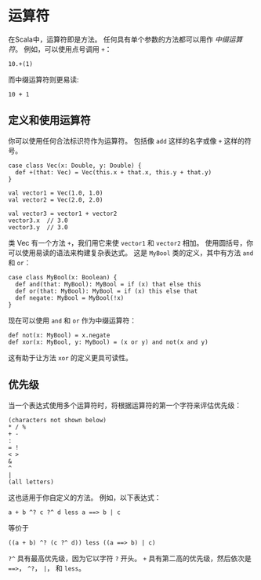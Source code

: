 # 运算符

在Scala中，运算符即是方法。 任何具有单个参数的方法都可以用作 *中缀运算符*。 例如，可以使用点号调用 `+`：

```
10.+(1)
```

而中缀运算符则更易读:

```
10 + 1
```

## 定义和使用运算符

你可以使用任何合法标识符作为运算符。 包括像 `add` 这样的名字或像 `+` 这样的符号。

```
case class Vec(x: Double, y: Double) {
  def +(that: Vec) = Vec(this.x + that.x, this.y + that.y)
}

val vector1 = Vec(1.0, 1.0)
val vector2 = Vec(2.0, 2.0)

val vector3 = vector1 + vector2
vector3.x  // 3.0
vector3.y  // 3.0
```

类 Vec 有一个方法 `+`，我们用它来使 `vector1` 和 `vector2` 相加。 使用圆括号，你可以使用易读的语法来构建复杂表达式。 这是 `MyBool` 类的定义，其中有方法 `and` 和 `or`：

```
case class MyBool(x: Boolean) {
  def and(that: MyBool): MyBool = if (x) that else this
  def or(that: MyBool): MyBool = if (x) this else that
  def negate: MyBool = MyBool(!x)
}
```

现在可以使用 `and` 和 `or` 作为中缀运算符：

```
def not(x: MyBool) = x.negate
def xor(x: MyBool, y: MyBool) = (x or y) and not(x and y)
```

这有助于让方法 `xor` 的定义更具可读性。

## 优先级

当一个表达式使用多个运算符时，将根据运算符的第一个字符来评估优先级：

```
(characters not shown below)
* / %
+ -
:
= !
< >
&
^
|
(all letters)
```

这也适用于你自定义的方法。 例如，以下表达式：

```
a + b ^? c ?^ d less a ==> b | c
```

等价于

```
((a + b) ^? (c ?^ d)) less ((a ==> b) | c)
```

`?^` 具有最高优先级，因为它以字符 `?` 开头。 `+` 具有第二高的优先级，然后依次是 `==>`， `^?`， `|`， 和 `less`。